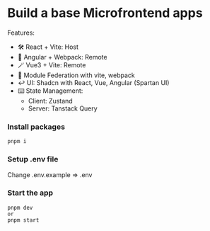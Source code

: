 # Build a base Microfrontend apps

Features:

- 🛠️ React + Vite: Host
- 🧰 Angular + Webpack: Remote
- 🪄 Vue3 + Vite: Remote
- 🎨 Module Federation with vite, webpack
- ↩️ UI: Shadcn with React, Vue, Angular (Spartan UI)
- ⌨️ State Management:
  - Client: Zustand
  - Server: Tanstack Query

### Install packages

```shell
pnpm i
```

### Setup .env file

Change .env.example => .env

### Start the app

```shell
pnpm dev
or
pnpm start
```
